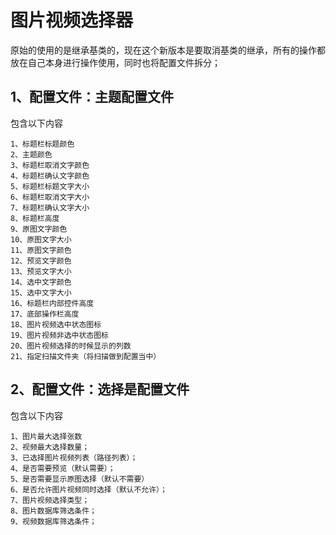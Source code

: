 # 图片视频选择器 #


  原始的使用的是继承基类的，现在这个新版本是要取消基类的继承，所有的操作都放在自己本身进行操作使用，同时也将配置文件拆分；


## 1、配置文件：主题配置文件 ##
   包含以下内容

    1、标题栏标题颜色
    2、主题颜色
    3、标题栏取消文字颜色
    4、标题栏确认文字颜色
    5、标题栏标题文字大小
    6、标题栏取消文字大小
    7、标题栏确认文字大小
    8、标题栏高度
    9、原图文字颜色
    10、原图文字大小
    11、原图文字颜色
    12、预览文字颜色
    13、预览文字大小
    14、选中文字颜色
    15、选中文字大小
    16、标题栏内部控件高度
    17、底部操作栏高度
    18、图片视频选中状态图标
    19、图片视频非选中状态图标
    20、图片视频选择的时候显示的列数
    21、指定扫描文件夹（将扫描做到配置当中）



## 2、配置文件：选择是配置文件 ##
包含以下内容

    1、图片最大选择张数
    2、视频最大选择数量；
    3、已选择图片视频列表（路径列表）；
    4、是否需要预览（默认需要）；
    5、是否需要显示原图选择（默认不需要）
    6、是否允许图片视频同时选择（默认不允许）；
    7、图片视频选择类型；
    8、图片数据库筛选条件；
    9、视频数据库筛选条件；